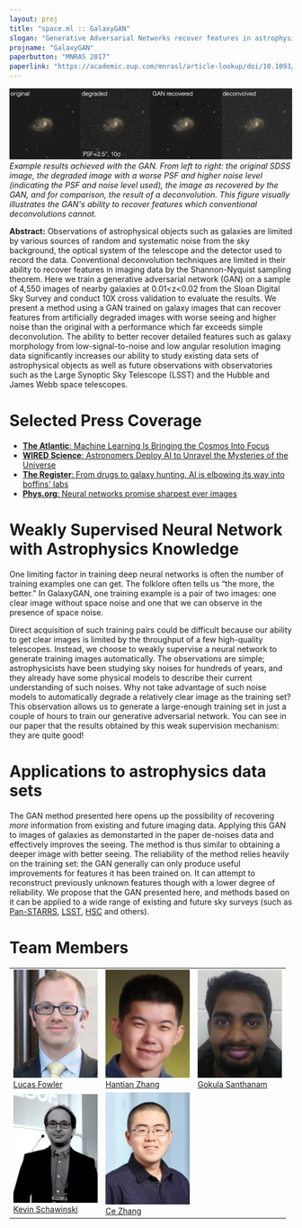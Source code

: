 ```yaml
---
layout: proj
title: "space.ml :: GalaxyGAN"
slogan: "Generative Adversarial Networks recover features in astrophysical images of galaxies beyond the deconvolution limit"
projname: "GalaxyGAN"
paperbutton: "MNRAS 2017"
paperlink: "https://academic.oup.com/mnrasl/article-lookup/doi/10.1093/mnrasl/slx008"
---
```



<img src="https://github.com/SpaceML/SpaceML.github.io/blob/PSFGAN/gg/GAN_example.png?raw=true">
<I>Example results achieved with the GAN. From left to right: the original SDSS image, the degraded image with a worse PSF and higher noise level (indicating the PSF and noise level used), the image as recovered by the GAN, and for comparison, the result of a deconvolution. This figure visually illustrates the GAN's ability to recover features which conventional deconvolutions cannot.</I>

<b>Abstract:</b> Observations of astrophysical objects such as galaxies are limited by various sources of random and systematic noise from the sky background, the optical system of the telescope and the detector used to record the data. Conventional deconvolution techniques are limited in their ability to recover features in imaging data by the Shannon-Nyquist sampling theorem. Here we train a generative adversarial network (GAN) on a sample of 4,550 images of nearby galaxies at 0.01\<z\<0.02 from the Sloan Digital Sky Survey and conduct 10X cross validation to evaluate the results. We present a method using a GAN trained on galaxy images that can recover features from artificially degraded images with worse seeing and higher noise than the original with a performance which far exceeds simple deconvolution. The ability to better recover detailed features such as galaxy morphology from low-signal-to-noise and low angular resolution imaging data significantly increases our ability to study existing data sets of astrophysical objects as well as future observations with observatories such as the Large Synoptic Sky Telescope (LSST) and the Hubble and James Webb space telescopes. 

<!--<b><a href="http://space.ml/res/gan_paper.pdf">Paper PDF</a></b>-->

# Selected Press Coverage

<ul>
<li> <a href="https://www.theatlantic.com/technology/archive/2017/03/machines-will-do-our-stargazing-for-us/518319/">
        <strong>The Atlantic</strong>: Machine Learning Is Bringing the Cosmos Into Focus</a><br/>
        </li>
<li> <a href="https://www.wired.com/2017/03/astronomers-deploy-ai-unravel-mysteries-universe/">
        <strong>WIRED Science</strong>: Astronomers Deploy AI to Unravel the Mysteries of the Universe</a><br/>
        </li>
<li> <a href="https://www.theregister.co.uk/2017/02/23/galaxies_to_drugs_ai_hype_makes_its_way_to_science/?mt=1488825917133">
        <strong>The Register</strong>: From drugs to galaxy hunting, AI is elbowing its way into boffins' labs</a><br/>
        </li>
<li> <a href="https://phys.org/news/2017-02-neural-networks-sharpest-images.html">
        <strong>Phys.org</strong>: Neural networks promise sharpest ever images</a><br/>
        </li>
</ul>

# Weakly Supervised Neural Network with Astrophysics Knowledge

One limiting factor in training deep neural networks is often the number of training examples one can get. The folklore often tells us “the more, the better.” In GalaxyGAN, one training example is a pair of two images: one clear image without space noise and one that we can observe in the presence of space noise.

Direct acquisition of such training pairs could be difficult because our ability to get clear images is limited by the throughput of a few high-quality telescopes. Instead, we choose to weakly supervise a neural network to generate training images automatically. The observations are simple; astrophysicists have been studying sky noises for hundreds of years, and they already have some physical models to describe their current understanding of such noises. Why not take advantage of such noise models to automatically degrade a relatively clear image as the training set? This observation allows us to generate a large-enough training set in just a couple of hours to train our generative adversarial network. You can see in our paper that the results obtained by this weak supervision mechanism: they are quite good!

# Applications to astrophysics data sets
The GAN method presented here opens up the possibility of recovering <i>more</i> information from existing and future imaging data. Applying this GAN to images of galaxies as demonstarted in the paper de-noises data and effectively improves the seeing. The method is thus similar to obtaining a deeper image with better seeing.  The reliability of the method relies heavily on the training set: the GAN generally can only produce useful improvements for features it has been trained on. It can attempt to reconstruct previously unknown features though with a lower degree of reliability. We propose that the GAN presented here, and methods based on it can be applied to a wide range of existing and future sky surveys (such as <a href="http://panstarrs.stsci.edu/">Pan-STARRS</a>, <a href="https://www.lsst.org/">LSST</a>, <a href="http://www.naoj.org/Projects/HSC/">HSC</a> and others).


# Team Members

<table style="border:none;">
<tr>

<td><img src="https://github.com/SpaceML/SpaceML.github.io/blob/PSFGAN/gg/lucas.jpg?raw=true" width="150"><br/>
<a href="#">Lucas Fowler</a></td>

<td><img src="https://github.com/SpaceML/SpaceML.github.io/blob/PSFGAN/gg/hantian.png?raw=true" width="150"><br/>
<a href="https://people.inf.ethz.ch/hanzhang/">Hantian Zhang</a></td>

<td><img src="https://github.com/SpaceML/SpaceML.github.io/blob/PSFGAN/gg/gokul.jpg?raw=true" width="150"><br/>
<a href="#">Gokula Santhanam</a></td>

</tr>


<tr>

<td><img src="https://github.com/SpaceML/SpaceML.github.io/blob/PSFGAN/gg/kevin.png?raw=true" width="150"><br/>
<a href="http://www.astro.ethz.ch/schawinski">Kevin Schawinski</a></td>

<td><img src="https://github.com/SpaceML/SpaceML.github.io/blob/PSFGAN/gg/ce.jpeg?raw=true" width="150"><br/>
<a href="https://www.inf.ethz.ch/personal/ce.zhang/">Ce Zhang</a></td>

</tr>
</table>





